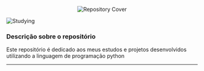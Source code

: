 <p align="center">
  <img src="https://github.com/user-attachments/assets/f201a1f2-e8d3-407a-a17c-b993e12fcc0d" alt="Repository Cover">
</p>

![Studying](http://img.shields.io/static/v1?label=STATUS&message=STUDYING&color=yellow&style=for-the-badge)

### Descrição sobre o repositório

Este repositório é dedicado aos meus estudos e projetos desenvolvidos utilizando a linguagem de programação python

<hr>

